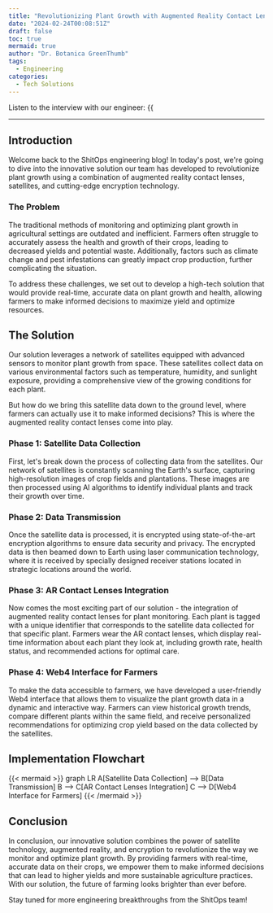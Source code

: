 ```yaml
---
title: "Revolutionizing Plant Growth with Augmented Reality Contact Lenses and Satellites"
date: "2024-02-24T00:08:51Z"
draft: false
toc: true
mermaid: true
author: "Dr. Botanica GreenThumb"
tags:
  - Engineering
categories:
  - Tech Solutions
---
```


Listen to the interview with our engineer: {{<audio src="https://s3.chaops.de/shitops/podcasts/revolutionizing-plant-growth-with-augmented-reality-contact-lenses-and-satellites.mp3" class="audio">}}

---

## Introduction

Welcome back to the ShitOps engineering blog! In today's post, we're going to dive into the innovative solution our team has developed to revolutionize plant growth using a combination of augmented reality contact lenses, satellites, and cutting-edge encryption technology. 

### The Problem 

The traditional methods of monitoring and optimizing plant growth in agricultural settings are outdated and inefficient. Farmers often struggle to accurately assess the health and growth of their crops, leading to decreased yields and potential waste. Additionally, factors such as climate change and pest infestations can greatly impact crop production, further complicating the situation.

To address these challenges, we set out to develop a high-tech solution that would provide real-time, accurate data on plant growth and health, allowing farmers to make informed decisions to maximize yield and optimize resources.

## The Solution

Our solution leverages a network of satellites equipped with advanced sensors to monitor plant growth from space. These satellites collect data on various environmental factors such as temperature, humidity, and sunlight exposure, providing a comprehensive view of the growing conditions for each plant. 

But how do we bring this satellite data down to the ground level, where farmers can actually use it to make informed decisions? This is where the augmented reality contact lenses come into play.

### Phase 1: Satellite Data Collection

First, let's break down the process of collecting data from the satellites. Our network of satellites is constantly scanning the Earth's surface, capturing high-resolution images of crop fields and plantations. These images are then processed using AI algorithms to identify individual plants and track their growth over time.

### Phase 2: Data Transmission 

Once the satellite data is processed, it is encrypted using state-of-the-art encryption algorithms to ensure data security and privacy. The encrypted data is then beamed down to Earth using laser communication technology, where it is received by specially designed receiver stations located in strategic locations around the world.

### Phase 3: AR Contact Lenses Integration

Now comes the most exciting part of our solution - the integration of augmented reality contact lenses for plant monitoring. Each plant is tagged with a unique identifier that corresponds to the satellite data collected for that specific plant. Farmers wear the AR contact lenses, which display real-time information about each plant they look at, including growth rate, health status, and recommended actions for optimal care.

### Phase 4: Web4 Interface for Farmers 

To make the data accessible to farmers, we have developed a user-friendly Web4 interface that allows them to visualize the plant growth data in a dynamic and interactive way. Farmers can view historical growth trends, compare different plants within the same field, and receive personalized recommendations for optimizing crop yield based on the data collected by the satellites.

## Implementation Flowchart

{{< mermaid >}}
graph LR
A[Satellite Data Collection] --> B[Data Transmission]
B --> C[AR Contact Lenses Integration]
C --> D[Web4 Interface for Farmers]
{{< /mermaid >}}

## Conclusion

In conclusion, our innovative solution combines the power of satellite technology, augmented reality, and encryption to revolutionize the way we monitor and optimize plant growth. By providing farmers with real-time, accurate data on their crops, we empower them to make informed decisions that can lead to higher yields and more sustainable agriculture practices. With our solution, the future of farming looks brighter than ever before.

Stay tuned for more engineering breakthroughs from the ShitOps team!